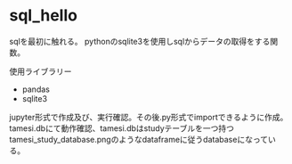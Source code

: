 # sql_hello
sqlを最初に触れる。
pythonのsqlite3を使用しsqlからデータの取得をする関数。

使用ライブラリー

 + pandas
 + sqlite3

jupyter形式で作成及び、実行確認。その後.py形式でimportできるように作成。
tamesi.dbにて動作確認、tamesi.dbはstudyテーブルを一つ持つtamesi_study_database.pngのようなdataframeに従うdatabaseになっている。
